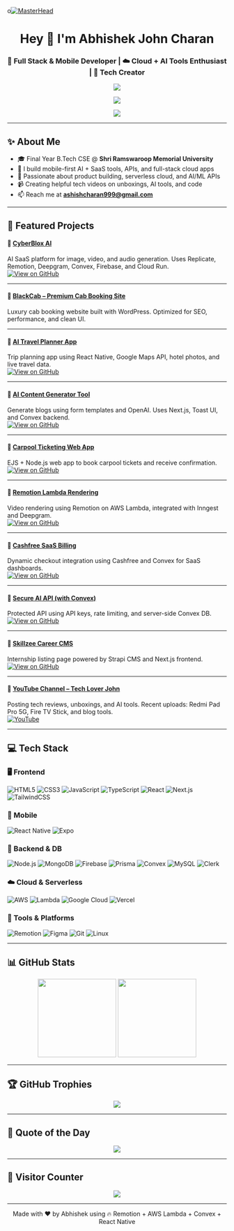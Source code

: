 o[![MasterHead](https://1.bp.blogspot.com/-7A4WynwLsMw/XbBpCXG8fHI/AAAAAAAAMt4/uOa1bpLskYgrwGbllhSu2SDj_Mig8SXJQCLcBGAsYHQ/s1600/2000_600px.gif)]()

<h1 align="center">Hey 👋 I'm Abhishek John Charan</h1>
<h3 align="center">🚀 Full Stack & Mobile Developer | ☁️ Cloud + AI Tools Enthusiast | 🎥 Tech Creator</h3>

<p align="center">
  <a href="https://cfpe.me/abhishekjohncharan">
    <img src="https://img.shields.io/badge/%E2%9C%A8%20Support%20Me%20on%20Cashfree-00C853?style=for-the-badge&logo=cashfree&logoColor=white" />
  </a>
</p>

<p align="center">
  <a href="https://www.youtube.com/@techloverjohn3124" target="_blank">
    <img src="https://img.shields.io/badge/YouTube-Tech%20Lover%20John-red?style=for-the-badge&logo=youtube&logoColor=white" />
  </a>
</p>

<p align="center">
  <img src="https://readme-typing-svg.herokuapp.com?color=F7C439&center=true&vCenter=true&width=1000&lines=React+%7C+Next.js+%7C+React+Native+%7C+Node.js+%7C+Firebase+%7C+AWS+%7C+GCP+%7C+Convex+%7C+Lambda+%7C+MongoDB+%7C+SaaS+%7C+Cashfree+Integration" />
</p>

---

## ✨ About Me

- 🎓 Final Year B.Tech CSE @ **Shri Ramswaroop Memorial University**  
- 💼 I build mobile-first AI + SaaS tools, APIs, and full-stack cloud apps  
- 🎯 Passionate about product building, serverless cloud, and AI/ML APIs  
- 📹 Creating helpful tech videos on unboxings, AI tools, and code  
- 📫 Reach me at **ashishcharan999@gmail.com**

---

## 🚀 Featured Projects

#### 🔹 [CyberBlox AI](https://github.com/abhishekjohn1507/cyberblox-ai)  
AI SaaS platform for image, video, and audio generation. Uses Replicate, Remotion, Deepgram, Convex, Firebase, and Cloud Run.  
[![View on GitHub](https://img.shields.io/badge/GitHub-View_Project-181717?style=flat&logo=github)](https://github.com/abhishekjohn1507/cyberblox-ai)

---

#### 🔹 [BlackCab – Premium Cab Booking Site](https://blackcab.in)  
Luxury cab booking website built with WordPress. Optimized for SEO, performance, and clean UI.

---

#### 🔹 [AI Travel Planner App](https://github.com/abhishekjohn1507/ai-travel-planner)  
Trip planning app using React Native, Google Maps API, hotel photos, and live travel data.  
[![View on GitHub](https://img.shields.io/badge/GitHub-View_App-181717?style=flat&logo=github)](https://github.com/abhishekjohn1507/ai-travel-planner)

---

#### 🔹 [AI Content Generator Tool](https://github.com/abhishekjohn1507/ai-content-tool)  
Generate blogs using form templates and OpenAI. Uses Next.js, Toast UI, and Convex backend.  
[![View on GitHub](https://img.shields.io/badge/GitHub-Explore_Code-181717?style=flat&logo=github)](https://github.com/abhishekjohn1507/ai-content-tool)

---

#### 🔹 [Carpool Ticketing Web App](https://github.com/abhishekjohn1507/carpool-ticket-app)  
EJS + Node.js web app to book carpool tickets and receive confirmation.  
[![View on GitHub](https://img.shields.io/badge/GitHub-Source_Code-181717?style=flat&logo=github)](https://github.com/abhishekjohn1507/carpool-ticket-app)

---

#### 🔹 [Remotion Lambda Rendering](https://github.com/abhishekjohn1507/remotion-lambda-serverless)  
Video rendering using Remotion on AWS Lambda, integrated with Inngest and Deepgram.  
[![View on GitHub](https://img.shields.io/badge/GitHub-Remotion_Lambda-181717?style=flat&logo=github)](https://github.com/abhishekjohn1507/remotion-lambda-serverless)

---

#### 🔹 [Cashfree SaaS Billing](https://github.com/abhishekjohn1507/cashfree-react-integration)  
Dynamic checkout integration using Cashfree and Convex for SaaS dashboards.  
[![View on GitHub](https://img.shields.io/badge/GitHub-Billing_Integration-181717?style=flat&logo=github)](https://github.com/abhishekjohn1507/cashfree-react-integration)

---

#### 🔹 [Secure AI API (with Convex)](https://github.com/abhishekjohn1507/secure-api-convex)  
Protected API using API keys, rate limiting, and server-side Convex DB.  
[![View on GitHub](https://img.shields.io/badge/GitHub-Secure_API-181717?style=flat&logo=github)](https://github.com/abhishekjohn1507/secure-api-convex)

---

#### 🔹 [Skillzee Career CMS](https://github.com/abhishekjohn1507/skillzee-careers)  
Internship listing page powered by Strapi CMS and Next.js frontend.  
[![View on GitHub](https://img.shields.io/badge/GitHub-View_Skillzee-181717?style=flat&logo=github)](https://github.com/abhishekjohn1507/skillzee-careers)

---

#### 🔹 [YouTube Channel – Tech Lover John](https://www.youtube.com/@techloverjohn3124)  
Posting tech reviews, unboxings, and AI tools. Recent uploads: Redmi Pad Pro 5G, Fire TV Stick, and blog tools.  
[![YouTube](https://img.shields.io/badge/Watch_on_YouTube-FF0000?style=flat&logo=youtube&logoColor=white)](https://www.youtube.com/@techloverjohn3124)

---

## 💻 Tech Stack

### 🖥️ Frontend
![HTML5](https://img.shields.io/badge/HTML5-E34F26?style=flat&logo=html5&logoColor=white)
![CSS3](https://img.shields.io/badge/CSS3-1572B6?style=flat&logo=css3&logoColor=white)
![JavaScript](https://img.shields.io/badge/JavaScript-F7DF1E?style=flat&logo=javascript&logoColor=black)
![TypeScript](https://img.shields.io/badge/TypeScript-007ACC?style=flat&logo=typescript&logoColor=white)
![React](https://img.shields.io/badge/React-61DAFB?style=flat&logo=react&logoColor=black)
![Next.js](https://img.shields.io/badge/Next.js-000000?style=flat&logo=next.js)
![TailwindCSS](https://img.shields.io/badge/TailwindCSS-38B2AC?style=flat&logo=tailwind-css)

### 📱 Mobile
![React Native](https://img.shields.io/badge/React_Native-20232A?style=flat&logo=react&logoColor=61DAFB)
![Expo](https://img.shields.io/badge/Expo-000020?style=flat&logo=expo)

### 🧠 Backend & DB
![Node.js](https://img.shields.io/badge/Node.js-339933?style=flat&logo=node.js&logoColor=white)
![MongoDB](https://img.shields.io/badge/MongoDB-4EA94B?style=flat&logo=mongodb&logoColor=white)
![Firebase](https://img.shields.io/badge/Firebase-ffca28?style=flat&logo=firebase&logoColor=black)
![Prisma](https://img.shields.io/badge/Prisma-3982CE?style=flat&logo=prisma)
![Convex](https://img.shields.io/badge/Convex-2F00FF?style=flat)
![MySQL](https://img.shields.io/badge/MySQL-4479A1?style=flat&logo=mysql&logoColor=white)
![Clerk](https://img.shields.io/badge/Clerk-000000?style=flat)

### ☁️ Cloud & Serverless
![AWS](https://img.shields.io/badge/AWS-FF9900?style=flat&logo=amazonaws&logoColor=white)
![Lambda](https://img.shields.io/badge/AWS_Lambda-orange?style=flat)
![Google Cloud](https://img.shields.io/badge/Google_Cloud-4285F4?style=flat&logo=google-cloud&logoColor=white)
![Vercel](https://img.shields.io/badge/Vercel-000000?style=flat&logo=vercel)

### 🎨 Tools & Platforms
![Remotion](https://img.shields.io/badge/Remotion-black?style=flat)
![Figma](https://img.shields.io/badge/Figma-F24E1E?style=flat&logo=figma&logoColor=white)
![Git](https://img.shields.io/badge/Git-F05033?style=flat&logo=git&logoColor=white)
![Linux](https://img.shields.io/badge/Linux-FCC624?style=flat&logo=linux&logoColor=black)

---

## 📊 GitHub Stats

<p align="center">
  <img src="https://github-readme-stats.vercel.app/api?username=abhishekjohn1507&theme=radical&hide_border=false&include_all_commits=true&count_private=true" height="180" />
  <img src="https://github-readme-streak-stats.herokuapp.com/?user=abhishekjohn1507&theme=radical&hide_border=false" height="180" />
</p>

---

## 🏆 GitHub Trophies

<p align="center">
  <img src="https://github-profile-trophy.vercel.app/?username=abhishekjohn1507&theme=radical&no-frame=false&no-bg=true&margin-w=10" />
</p>

---

## 💬 Quote of the Day

<p align="center">
  <img src="https://quotes-github-readme.vercel.app/api?type=horizontal&theme=radical" />
</p>

---

## 👀 Visitor Counter

<p align="center">
  <img src="https://visitcount.itsvg.in/api?id=abhishekjohn1507&icon=5&color=6" />
</p>

---

<p align="center">
  Made with ❤️ by Abhishek using 🔥 Remotion + AWS Lambda + Convex + React Native  
</p>
